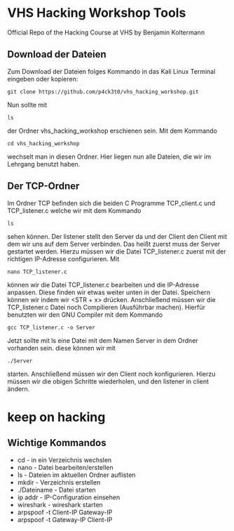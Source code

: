 # VHS Hacking Workshop Tools
Official Repo of the Hacking Course at VHS by Benjamin Koltermann

## Download der Dateien
Zum Download der Dateien folges Kommando in das Kali Linux Terminal eingeben oder kopieren:
```
git clone https://github.com/p4ck3t0/vhs_hacking_workshop.git
```
Nun sollte mit
```
ls
```
der Ordner vhs_hacking_workshop erschienen sein. Mit dem Kommando
```
cd vhs_hacking_workshop
```
wechselt man in diesen Ordner. Hier liegen nun alle Dateien, die wir im Lehrgang benutzt haben.

## Der TCP-Ordner
Im Ordner TCP befinden sich die beiden C Programme TCP_client.c und TCP_listener.c welche wir mit dem Kommando
```
ls
```
sehen können. Der listener stellt den Server da und der Client den Client mit dem wir uns auf dem Server verbinden. Das heißt zuerst muss der Server gestartet werden. Hierzu müssen wir die Datei TCP_listener.c zuerst mit der richtigen IP-Adresse configurieren. Mit
```
nano TCP_listener.c
```
können wir die Datei TCP_listener.c bearbeiten und die IP-Adresse anpassen. Diese finden wir etwas weiter unten in der Datei. Speichern können wir indem wir <STR + x> drücken. Anschließend müssen wir die TCP_listener.c Datei noch Compilieren (Ausführbar machen). Hierfür benutzten wir den GNU Compiler mit dem Kommando
```
gcc TCP_listener.c -o Server
```
Jetzt sollte mit ls eine Datei mit dem Namen Server in dem Ordner vorhanden sein. diese können wir mit
```
./Server
```
starten. Anschließend müssen wir den Client noch konfigurieren. Hierzu müssen wir die obigen Schritte wiederholen, und den listener in client ändern.

# keep on hacking

## Wichtige Kommandos
* cd - in ein Verzeichnis wechslen
* nano - Datei bearbeiten/erstellen
* ls - Dateien im aktuellen Ordner auflisten
* mkdir - Verzeichnis erstellen
* ./Dateiname - Datei starten
* ip addr - IP-Configuration einsehen
* wireshark - wireshark starten
* arpspoof -t Client-IP Gateway-IP
* arpspoof -t Gateway-IP Client-IP
